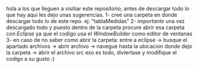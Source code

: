 hola a los que lleguen a visitiar este repositorio;
antes de descargar todo lo que hay aqui les dejo unas sugerencias.
1- cree una carpeta en donde descargar todo lo de este repo. ej: "tablaMedidas"
2- *importante* una vez descargado todo y puesto dentro de la carpeta procure abrir esa carpeta con *Eclipse* ya que el codigo usa el *WindowBuilder* como editor de ventanas
3- en caso de no saber como abrir la carpeta: entre a eclipse -> busque el apartado archivos -> abrir archivo -> navegue hasta la ubicacion donde dejo la carpeta -> abrir el archivo src
eso es todo, diviertase y modifique el codigo a su gusto :)
